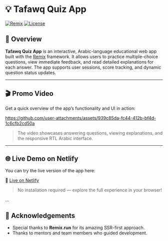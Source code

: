 # 💡 Tafawq Quiz App

[![Remix](https://img.shields.io/badge/Built%20with-Remix-blueviolet?logo=remix&logoColor=white)](https://remix.run/)
[![License](https://img.shields.io/badge/License-MIT-brightgreen)](#license)

## 🧠 Overview

**Tafawq Quiz App** is an interactive, Arabic-language educational web app built with the [Remix](https://remix.run/) framework. It allows users to practice multiple-choice questions, view immediate feedback, and read detailed explanations for each answer. The app supports user sessions, score tracking, and dynamic question status updates.

---

## 🎬 Promo Video

Get a quick overview of the app’s functionality and UI in action:


https://github.com/user-attachments/assets/939c85da-fc44-412b-bf4d-1c6cfb2cd50a


> The video showcases answering questions, viewing explanations, and the responsive RTL Arabic interface.

---

## 🌐 Live Demo on Netlify

You can try the live version of the app here:

🚀 [Live on Netlify](https://tafawq-quiz-app.netlify.app/)

> No installation required — explore the full experience in your browser!


...

## 🙌 Acknowledgements

- Special thanks to **Remix.run** for its amazing SSR-first approach.
- Thanks to mentors and team members who guided development.
